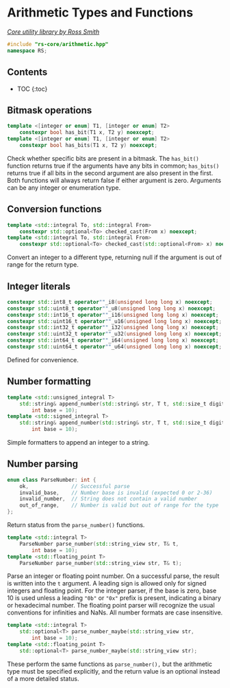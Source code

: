 # Arithmetic Types and Functions

_[Core utility library by Ross Smith](index.html)_

```c++
#include "rs-core/arithmetic.hpp"
namespace RS;
```

## Contents

* TOC
{:toc}

## Bitmask operations

```c++
template <[integer or enum] T1, [integer or enum] T2>
    constexpr bool has_bit(T1 x, T2 y) noexcept;
template <[integer or enum] T1, [integer or enum] T2>
    constexpr bool has_bits(T1 x, T2 y) noexcept;
```

Check whether specific bits are present in a bitmask. The `has_bit()` function
returns true if the arguments have any bits in common; `has_bits()` returns
true if all bits in the second argument are also present in the first. Both
functions will always return false if either argument is zero. Arguments can
be any integer or enumeration type.

## Conversion functions

```c++
template <std::integral To, std::integral From>
    constexpr std::optional<To> checked_cast(From x) noexcept;
template <std::integral To, std::integral From>
    constexpr std::optional<To> checked_cast(std::optional<From> x) noexcept;
```

Convert an integer to a different type, returning null if the argument is out
of range for the return type.

## Integer literals

```c++
constexpr std::int8_t operator""_i8(unsigned long long x) noexcept;
constexpr std::uint8_t operator""_u8(unsigned long long x) noexcept;
constexpr std::int16_t operator""_i16(unsigned long long x) noexcept;
constexpr std::uint16_t operator""_u16(unsigned long long x) noexcept;
constexpr std::int32_t operator""_i32(unsigned long long x) noexcept;
constexpr std::uint32_t operator""_u32(unsigned long long x) noexcept;
constexpr std::int64_t operator""_i64(unsigned long long x) noexcept;
constexpr std::uint64_t operator""_u64(unsigned long long x) noexcept;
```

Defined for convenience.

## Number formatting

```c++
template <std::unsigned_integral T>
    std::string& append_number(std::string& str, T t, std::size_t digits = 1,
        int base = 10);
template <std::signed_integral T>
    std::string& append_number(std::string& str, T t, std::size_t digits = 1,
        int base = 10);
```

Simple formatters to append an integer to a string.

## Number parsing

```c++
enum class ParseNumber: int {
    ok,              // Successful parse
    invalid_base,    // Number base is invalid (expected 0 or 2-36)
    invalid_number,  // String does not contain a valid number
    out_of_range,    // Number is valid but out of range for the type
};
```

Return status from the `parse_number()` functions.

```c++
template <std::integral T>
    ParseNumber parse_number(std::string_view str, T& t,
        int base = 10);
template <std::floating_point T>
    ParseNumber parse_number(std::string_view str, T& t);
```

Parse an integer or floating point number. On a successful parse, the result
is written into the `t` argument. A leading sign is allowed only for signed
integers and floating point. For the integer parser, if the base is zero,
base 10 is used unless a leading `"0b"` or `"0x"` prefix is present,
indicating a binary or hexadecimal number. The floating point parser will
recognize the usual conventions for infinities and NaNs. All number formats
are case insensitive.

```c++
template <std::integral T>
    std::optional<T> parse_number_maybe(std::string_view str,
        int base = 10);
template <std::floating_point T>
    std::optional<T> parse_number_maybe(std::string_view str);
```

These perform the same functions as `parse_number(),` but the arithmetic type
must be specified explicitly, and the return value is an optional instead of
a more detailed status.
